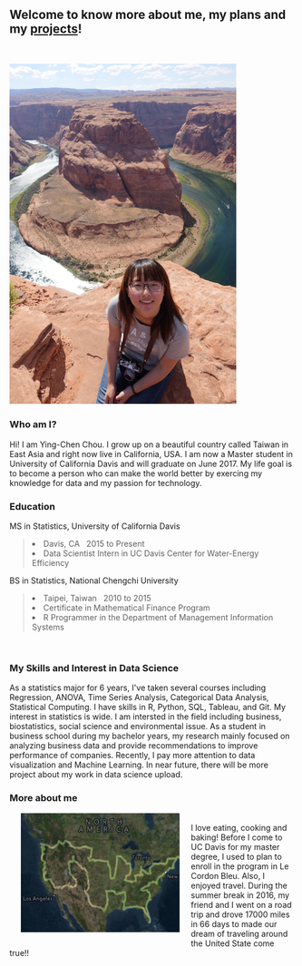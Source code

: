 <h2> Welcome to know more about me, my plans and my <a href="/project">projects</a>!</h2>

<br>
<p><img src="/pic/houseshoe_bend.jpg" style="max-width: 100%;width: 400px;" width="400" ></p>


<h3> Who am I? </h3>
<p>
  Hi! I am Ying-Chen Chou. I grow up on a beautiful country called Taiwan in East Asia and right now live in California, USA. I am now a Master student in University of California Davis and will graduate on June 2017. My life goal is to become a person who can make the world better by exercing my knowledge for data and my passion for technology.
</p>

<h3> Education </h3>
<p>
MS in Statistics, University of California Davis
        <blockquote>
                <p> 
                <li> Davis, CA &nbsp; 2015 to Present </li>
                <li> Data Scientist Intern in UC Davis Center for Water-Energy Efficiency </li>
                </p>
                </blockquote>
</p>
<p>
BS in Statistics, National Chengchi University
        <blockquote>
                <p> 
                <li> Taipei, Taiwan &nbsp; 2010 to 2015 </li>
                <li> Certificate in Mathematical Finance Program </li>
                <li> R Programmer in the Department of Management Information Systems</li>
                </p>
                </blockquote>
</p>
<br>

<h3> My Skills and Interest in Data Science </h3>
<article>
As a statistics major for 6 years, I've taken several courses including Regression, ANOVA, Time Series Analysis, 
Categorical Data Analysis, Statistical Computing. I have skills in R, Python, SQL, Tableau, and Git. 
My interest in statistics is wide. I am intersted in the field including business, biostatistics, social science and environmental issue. As a student in business school during my bachelor years, my research mainly focused on analyzing business data and provide recommendations to improve performance of companies. Recently, I pay more attention to data visualization and Machine Learning. In near future, there will be more project about my work in data science upload.

</article>
<h3> More about me</h3>
<p><img src="/pic/USA_map.jpg" style="float:left;margin:0 20px 20px;width:280px;height:210px"></p>
<p> <br> I love eating, cooking and baking! Before I come to UC Davis for my master degree, I used to plan to enroll in the program in Le Cordon Bleu. Also, I enjoyed travel. During the summer break in 2016, my friend and I went on a road trip and drove 17000 miles in 66 days to made our dream of traveling around the United State come true!! 
<br>
<br>
<br>
<br>
</p>
